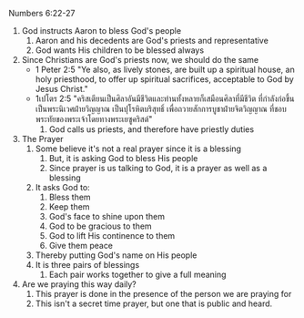 Numbers 6:22-27

1. God instructs Aaron to bless God's people
	1. Aaron and his decedents are God's priests and representative
	2. God wants His children to be blessed always
2. Since Christians are God's priests now, we should do the same
	- 1 Peter 2:5 "Ye also, as lively stones, are built up a spiritual house, an holy priesthood, to offer up spiritual sacrifices, acceptable to God by Jesus Christ."
	- 1เปโตร 2:5 "คริสเตียนเป็นศิลาอันมีชีวิตและท่านทั้งหลายก็เสมือนศิลาที่มีชีวิต ที่กำลังก่อขึ้นเป็นพระนิเวศฝ่ายวิญญาณ เป็นปุโรหิตบริสุทธิ์ เพื่อถวายสักการบูชาฝ่ายจิตวิญญาณ ที่ชอบพระทัยของพระเจ้าโดยทางพระเยซูคริสต์"
		1. God calls us priests, and therefore have priestly duties
3. The Prayer
	1. Some believe it's not a real prayer since it is a blessing
		1. But, it is asking God to bless His people
		2. Since prayer is us talking to God, it is a prayer as well as a blessing
	2. It asks God to:
		1. Bless them
		2. Keep them
		3. God's face to shine upon them
		4. God to be gracious to them
		5. God to lift His continence to them
		6. Give them peace
	3. Thereby putting God's name on His people
	4. It is three pairs of blessings
		1. Each pair works together to give a full meaning
4. Are we praying this way daily?
	1. This prayer is done in the presence of the person we are praying for
	2. This isn't a secret time prayer, but one that is public and heard.